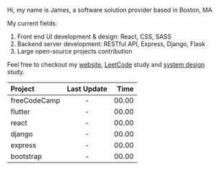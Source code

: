 Hi, my name is James, a software solution provider based in Boston, MA

My current fields:
  1. Front end UI development & design: React, CSS, SASS
  2. Backend server development: RESTful API, Express, Django, Flask
  3. Large open-source projects contribution

Feel free to checkout my [website](https://mywebsite-six-mu.vercel.app/), [LeetCode](https://github.com/James-Z-Zhang00/LeetCoder) study and [system design](https://github.com/James-Z-Zhang00/SysDes) study.

| Project           | Last Update | Time  |
| :---------------- | :---------: | ----: |
| freeCodeCamp      |      -      | 00.00 |
| flutter           |      -      | 00.00 |
| react             |      -      | 00.00 |
| django            |      -      | 00.00 |
| express           |      -      | 00.00 |
| bootstrap         |      -      | 00.00 |

<!---
- 👋 Hi, I’m James Z. Zhang
- 👀 I’m interested in full stack development
- 🌱 I’m currently learning Flask and Django
- 💞️ I’m looking to collaborate on full stack open-source projects
- 📫 james.z.zhang00@gmail.com
- 😄 Pronouns: he/him
- ⚡ Fun fact: to be developed later
--->

<!---
James-Z-Zhang00/James-Z-Zhang00 is a ✨ special ✨ repository because its `README.md` (this file) appears on your GitHub profile.
You can click the Preview link to take a look at your changes.
--->

<!---
<details>
  <summary>My Projects</summary>
  
  ### Pinned
  1. Budget Calculator
  2. NightCare
     * Baz
     * Qux
  3. Book review server

  --->

<!--
  ### Some Javascript
  ```js
  function logSomething(something) {
    console.log('Something', something);
  }
  ```
  -->
</details>
